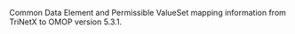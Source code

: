 Common Data Element and Permissible ValueSet mapping information from TriNetX  to OMOP version 5.3.1.
